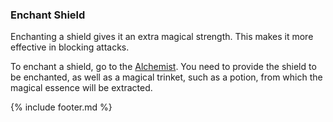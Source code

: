 ### Enchant Shield
Enchanting a shield gives it an extra magical strength. This makes it more effective in blocking attacks.

To enchant a shield, go to the [Alchemist](../alchemist/index.md). You need to provide the shield to be enchanted, as well as a magical
  trinket, such as a potion, from which the magical essence will be extracted.

{% include footer.md %}